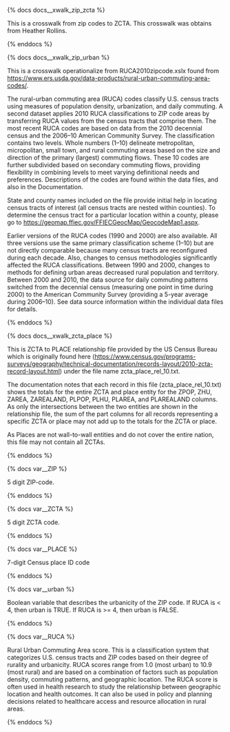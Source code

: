 {% docs docs__xwalk_zip_zcta %}

This is a crosswalk from zip codes to ZCTA. This crosswalk was obtains from Heather Rollins.

{% enddocs %}

{% docs docs__xwalk_zip_urban %}

This is a crosswalk operationalize from RUCA2010zipcode.xslx found from https://www.ers.usda.gov/data-products/rural-urban-commuting-area-codes/.

The rural-urban commuting area (RUCA) codes classify U.S. census tracts using measures of population density, urbanization, and daily commuting. A second dataset applies 2010 RUCA classifications to ZIP code areas by transferring RUCA values from the census tracts that comprise them. The most recent RUCA codes are based on data from the 2010 decennial census and the 2006–10 American Community Survey. The classification contains two levels. Whole numbers (1–10) delineate metropolitan, micropolitan, small town, and rural commuting areas based on the size and direction of the primary (largest) commuting flows. These 10 codes are further subdivided based on secondary commuting flows, providing flexibility in combining levels to meet varying definitional needs and preferences. Descriptions of the codes are found within the data files, and also in the Documentation.

State and county names included on the file provide initial help in locating census tracts of interest (all census tracts are nested within counties). To determine the census tract for a particular location within a county, please go to https://geomap.ffiec.gov/FFIECGeocMap/GeocodeMap1.aspx. 

Earlier versions of the RUCA codes (1990 and 2000) are also available. All three versions use the same primary classification scheme (1–10) but are not directly comparable because many census tracts are reconfigured during each decade. Also, changes to census methodologies significantly affected the RUCA classifications. Between 1990 and 2000, changes to methods for defining urban areas decreased rural population and territory. Between 2000 and 2010, the data source for daily commuting patterns switched from the decennial census (measuring one point in time during 2000) to the American Community Survey (providing a 5-year average during 2006–10). See data source information within the individual data files for details.

{% enddocs %}

{% docs docs__xwalk_zcta_place %}

This is ZCTA to PLACE relationship file provided by the US Census Bureau which is originally found here (https://www.census.gov/programs-surveys/geography/technical-documentation/records-layout/2010-zcta-record-layout.html) under the file name zcta_place_rel_10.txt. 

The documentation notes that each record in this file (zcta_place_rel_10.txt) shows the totals for the entire ZCTA and place entity for the ZPOP, ZHU, ZAREA, ZAREALAND, PLPOP, PLHU, PLAREA, and PLAREALAND columns.  As only the intersections between the two entities are shown in the relationship file, the sum of the part columns for all records representing a specific ZCTA or place may not add up to the totals for the ZCTA or place.

As Places are not wall-to-wall entities and do not cover the entire nation, this file may not contain all ZCTAs.


{% enddocs %}


{% docs var__ZIP %}

5 digit ZIP-code.

{% enddocs %}

{% docs var__ZCTA %}

5 digit ZCTA code.

{% enddocs %}

{% docs var__PLACE %}

7-digit Census place ID code

{% enddocs %}

{% docs var__urban %}

Boolean variable that describes the urbanicity of the ZIP code. If RUCA is < 4, then urban is TRUE. If RUCA is >= 4, then urban is FALSE.

{% enddocs %}

{% docs var__RUCA %}

Rural Urban Commuting Area score. This is a classification system that categorizes U.S. census tracts and ZIP codes based on their degree of rurality and urbanicity. RUCA scores range from 1.0 (most urban) to 10.9 (most rural) and are based on a combination of factors such as population density, commuting patterns, and geographic location. The RUCA score is often used in health research to study the relationship between geographic location and health outcomes. It can also be used in policy and planning decisions related to healthcare access and resource allocation in rural areas.

{% enddocs %}

